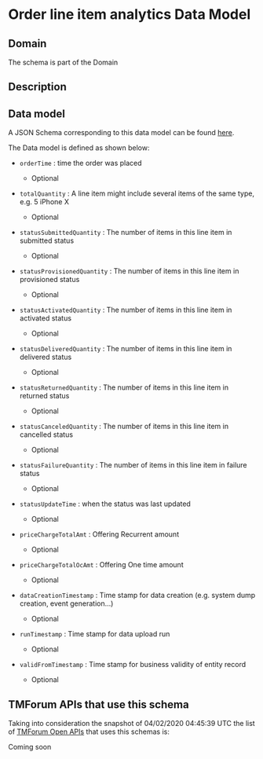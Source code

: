 # Order line item analytics Data Model

## Domain

The  schema is part of the  Domain

## Description



## Data model

A JSON Schema corresponding to this data model can be found
[here](https://github.com/tmforum-rand/schemas/blob/candidates/Analytics/OrderLineItemAnalytics.schema.json).

The Data model is defined as shown below:
- `orderTime` : time the order was placed

  - Optional

- `totalQuantity` : A line item might include several items of the same type, e.g. 5 iPhone X

  - Optional

- `statusSubmittedQuantity` : The number of items in this line item in submitted status

  - Optional

- `statusProvisionedQuantity` : The number of items in this line item in provisioned status

  - Optional

- `statusActivatedQuantity` : The number of items in this line item in activated status

  - Optional

- `statusDeliveredQuantity` : The number of items in this line item in delivered status

  - Optional

- `statusReturnedQuantity` : The number of items in this line item in returned status

  - Optional

- `statusCanceledQuantity` : The number of items in this line item in cancelled status

  - Optional

- `statusFailureQuantity` : The number of items in this line item in failure status

  - Optional

- `statusUpdateTime` : when the status was last updated

  - Optional

- `priceChargeTotalAmt` : Offering Recurrent amount

  - Optional

- `priceChargeTotalOcAmt` : Offering One time amount

  - Optional

- `dataCreationTimestamp` : Time stamp for data creation (e.g. system dump creation, event generation…)

  - Optional

- `runTimestamp` : Time stamp for data upload run

  - Optional

- `validFromTimestamp` : Time stamp for business validity of entity record

  - Optional





## TMForum APIs that use this schema

Taking into consideration the snapshot of 04/02/2020 04:45:39 UTC the list of [TMForum Open APIs](https://www.tmforum.org/open-apis/) that uses this schemas is:

Coming soon